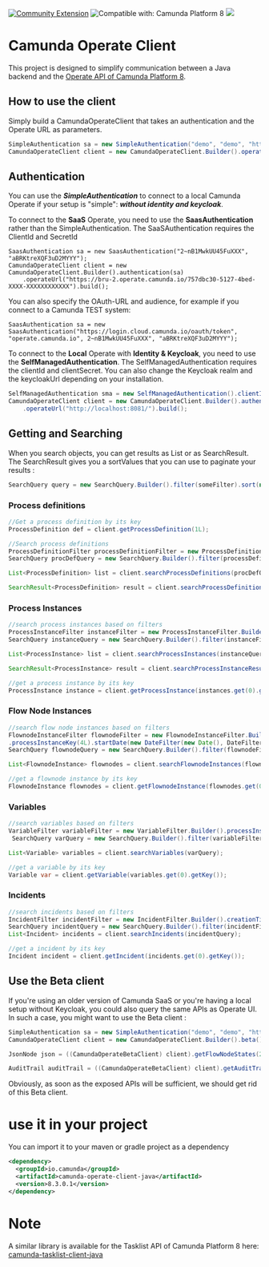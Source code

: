 [![Community Extension](https://img.shields.io/badge/Community%20Extension-An%20open%20source%20community%20maintained%20project-FF4700)](https://github.com/camunda-community-hub/community)
![Compatible with: Camunda Platform 8](https://img.shields.io/badge/Compatible%20with-Camunda%20Platform%208-0072Ce)
[![](https://img.shields.io/badge/Lifecycle-Incubating-blue)](https://github.com/Camunda-Community-Hub/community/blob/main/extension-lifecycle.md#incubating-)

# Camunda Operate Client

This project is designed to simplify communication between a Java backend and the [Operate API of Camunda Platform 8](https://docs.camunda.io/docs/apis-clients/operate-api/).

## How to use the client

Simply build a CamundaOperateClient that takes an authentication and the Operate URL as parameters.

```java
SimpleAuthentication sa = new SimpleAuthentication("demo", "demo", "http://localhost:8081");
CamundaOperateClient client = new CamundaOperateClient.Builder().operateUrl("http://localhost:8081").authentication(sa).build();
````

## Authentication
You can use the ***SimpleAuthentication*** to connect to a local Camunda Operate if your setup is "simple": ***without identity and keycloak***.

To connect to the **SaaS** Operate, you need to use the **SaasAuthentication** rather than the SimpleAuthentication. The SaaSAuthentication requires the ClientId and SecretId

```
SaasAuthentication sa = new SaasAuthentication("2~nB1MwkUU45FuXXX", "aBRKtreXQF3uD2MYYY");
CamundaOperateClient client = new CamundaOperateClient.Builder().authentication(sa)
    .operateUrl("https://bru-2.operate.camunda.io/757dbc30-5127-4bed-XXXX-XXXXXXXXXXXX").build();
```

You can also specify the OAuth-URL and audience, for example if you connect to a Camunda TEST system:

```
SaasAuthentication sa = new SaasAuthentication("https://login.cloud.camunda.io/oauth/token", "operate.camunda.io", 2~nB1MwkUU45FuXXX", "aBRKtreXQF3uD2MYYY");
```

To connect to the **Local** Operate with **Identity & Keycloak**, you need to use the **SelfManagedAuthentication**. The SelfManagedAuthentication requires the clientId and clientSecret. You can also change the Keycloak realm and the keycloakUrl depending on your installation.

```java
SelfManagedAuthentication sma = new SelfManagedAuthentication().clientId("java").clientSecret("foTPogjlI0hidwbDZcYFWzmU8FOQwLx0").baseUrl("http://localhost:18080").keycloakRealm("camunda-platform");
CamundaOperateClient client = new CamundaOperateClient.Builder().authentication(sma)
    .operateUrl("http://localhost:8081/").build();
```

## Getting and Searching

When you search objects, you can get results as List or as SearchResult. The SearchResult gives you a sortValues that you can use to paginate your results :

```java
SearchQuery query = new SearchQuery.Builder().filter(someFilter).sort(new Sort("name", SortOrder.ASC)).size(20).searchAfter(previousResult.getSortValues()).build();
```

### Process definitions

```java
//Get a process definition by its key
ProcessDefinition def = client.getProcessDefinition(1L);

//Search process definitions
ProcessDefinitionFilter processDefinitionFilter = new ProcessDefinitionFilter.Builder().name("Customer Onboarding").build();
SearchQuery procDefQuery = new SearchQuery.Builder().filter(processDefinitionFilter).size(20).sort(new Sort("version", SortOrder.ASC)).build();

List<ProcessDefinition> list = client.searchProcessDefinitions(procDefQuery);

SearchResult<ProcessDefinition> result = client.searchProcessDefinitionResults(procDefQuery);
```

### Process Instances

```java
//search process instances based on filters
ProcessInstanceFilter instanceFilter = new ProcessInstanceFilter.Builder().bpmnProcessId("customer_onboarding_en").startDate(new DateFilter(new Date(), DateFilterRange.MONTH)).build();
SearchQuery instanceQuery = new SearchQuery.Builder().filter(instanceFilter).size(20).sort(new Sort("state", SortOrder.ASC)).build();

List<ProcessInstance> list = client.searchProcessInstances(instanceQuery);

SearchResult<ProcessInstance> result = client.searchProcessInstanceResults(instanceQuery);

//get a process instance by its key
ProcessInstance instance = client.getProcessInstance(instances.get(0).getKey());
```

### Flow Node Instances

```java
//search flow node instances based on filters
FlownodeInstanceFilter flownodeFilter = new FlownodeInstanceFilter.Builder()
.processInstanceKey(4L).startDate(new DateFilter(new Date(), DateFilterRange.YEAR)).build();
SearchQuery flownodeQuery = new SearchQuery.Builder().filter(flownodeFilter).size(20).sort(new Sort("state", SortOrder.ASC)).build();

List<FlownodeInstance> flownodes = client.searchFlownodeInstances(flownodeQuery);

//get a flownode instance by its key
FlownodeInstance flownodes = client.getFlownodeInstance(flownodes.get(0).getKey());
```

### Variables

```java
//search variables based on filters
VariableFilter variableFilter = new VariableFilter.Builder().processInstanceKey(4L).build();
 SearchQuery varQuery = new SearchQuery.Builder().filter(variableFilter).size(5).sort(new Sort("name", SortOrder.ASC)).build();

List<Variable> variables = client.searchVariables(varQuery);

//get a variable by its key
Variable var = client.getVariable(variables.get(0).getKey());
```

### Incidents

```java
//search incidents based on filters
IncidentFilter incidentFilter = new IncidentFilter.Builder().creationTime(new DateFilter(new Date(), DateFilterRange.YEAR)).build();
SearchQuery incidentQuery = new SearchQuery.Builder().filter(incidentFilter).size(20).sort(new Sort("state", SortOrder.ASC)).build();
List<Incident> incidents = client.searchIncidents(incidentQuery);

//get a incident by its key
Incident incident = client.getIncident(incidents.get(0).getKey());
```



## Use the Beta client
If you're using an older version of Camunda SaaS or you're having a local setup without Keycloak, you could also query the same APIs as Operate UI. In such a case, you might want to use the Beta client :

```java
SimpleAuthentication sa = new SimpleAuthentication("demo", "demo", "http://localhost:8081");
CamundaOperateClient client = new CamundaOperateClient.Builder().beta().operateUrl("http://localhost:8081").authentication(sa).build();

JsonNode json = ((CamundaOperateBetaClient) client).getFlowNodeStates(2L);

AuditTrail auditTrail = ((CamundaOperateBetaClient) client).getAuditTrail(2L);
```

Obviously, as soon as the exposed APIs will be sufficient, we should get rid of this Beta client.

# use it in your project
You can import it to your maven or gradle project as a dependency

```xml
<dependency>
  <groupId>io.camunda</groupId>
  <artifactId>camunda-operate-client-java</artifactId>
  <version>8.3.0.1</version>
</dependency>
```

# Note
A similar library is available for the Tasklist API of Camunda Platform 8 here:
[camunda-tasklist-client-java](https://github.com/camunda-community-hub/camunda-tasklist-client-java)
